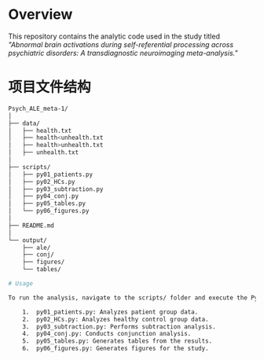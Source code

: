 # Overview
This repository contains the analytic code used in the study titled *"Abnormal brain activations during self-referential processing across psychiatric disorders: A transdiagnostic neuroimaging meta-analysis."* 

# 项目文件结构

```bash
Psych_ALE_meta-1/
│
├── data/
│   ├── health.txt
│   ├── health<unhealth.txt
│   ├── health>unhealth.txt
│   ├── unhealth.txt
│
├── scripts/
│   ├── py01_patients.py
│   ├── py02_HCs.py
│   ├── py03_subtraction.py
│   ├── py04_conj.py
│   ├── py05_tables.py
│   └── py06_figures.py
│
├── README.md
│
└── output/
    ├── ale/
    ├── conj/
    ├── figures/
    └── tables/

# Usage

To run the analysis, navigate to the scripts/ folder and execute the Python scripts in the following order:

	1.	py01_patients.py: Analyzes patient group data.
	2.	py02_HCs.py: Analyzes healthy control group data.
	3.	py03_subtraction.py: Performs subtraction analysis.
	4.	py04_conj.py: Conducts conjunction analysis.
	5.	py05_tables.py: Generates tables from the results.
	6.	py06_figures.py: Generates figures for the study.